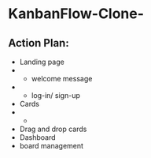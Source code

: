 # KanbanFlow-Clone-
## Action Plan:
- Landing page
- - welcome message
- - log-in/ sign-up
- Cards
- - 
- Drag and drop cards
- Dashboard
- board management
